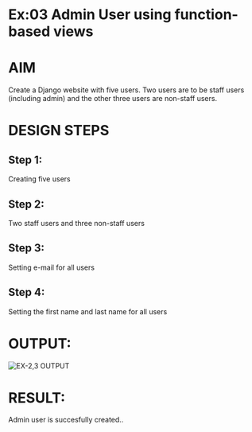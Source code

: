 
# Ex:03 Admin User using function-based views

# AIM
Create a Django website with five users. Two users are to be staff users (including admin) and the other three users are non-staff users.

# DESIGN STEPS
## Step 1:

Creating five users

## Step 2:

Two staff users and three non-staff users

## Step 3:

Setting e-mail for all users

## Step 4:

Setting the first name and last name for all users

# OUTPUT:

![EX-2,3 OUTPUT](https://github.com/KeerthanaaSaravanan/EX-03-ADMIN-USER-USING-FUNC/assets/145742596/b0f23e45-8c69-4d19-8138-900d9cff4c0b)

# RESULT:

Admin user is succesfully created..
